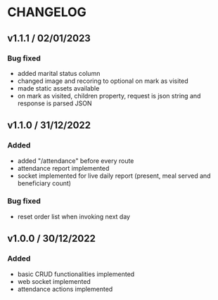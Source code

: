 # CHANGELOG

## v1.1.1 / 02/01/2023
### **Bug fixed**
- added marital status column
- changed image and recoring to optional on mark as visited
- made static assets available
- on mark as visited, children property, request is json string and response is parsed JSON

## v1.1.0 / 31/12/2022
### **Added**
- added "/attendance" before every route
- attendance report implemented
- socket implemented for live daily report (present, meal served and beneficiary count)

### **Bug fixed**
- reset order list when invoking next day

## v1.0.0 / 30/12/2022
### **Added**
- basic CRUD functionalities implemented
- web socket implemented
- attendance actions implemented
